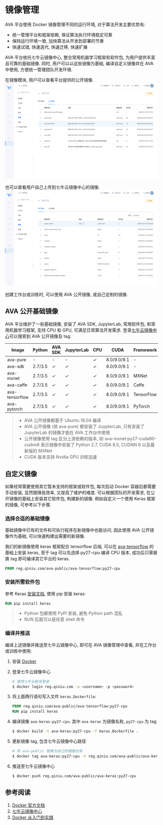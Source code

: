 # 镜像管理

AVA 平台使用 Docker 镜像管理不同的运行环境, 对于算法开发主要优势有:
- 统一管理平台和框架依赖, 保证算法执行环境稳定可靠
- 保持运行环境一致, 加快算法从开发到部署的节奏
- 快速试错, 快速迭代, 快速迁移, 快速扩展

AVA 平台依托七牛云镜像中心, 整合常用机器学习框架和软件包, 为用户提供丰富且可靠的基础镜像. 同时, 用户可以以这些镜像为基础, 编译自定义镜像并在 AVA 中使用, 方便统一管理团队开发环境. 

在镜像模块, 用户可以查看平台提供的公开镜像.
![](/images/ch-05/5.5/public-images.png)

也可以查看用户自己上传到七牛云镜像中心的镜像.
![](/images/ch-05/5.5/private-images.png)

创建工作台或训练时, 可以使用 AVA 公开镜像, 或自己定制的镜像.

## AVA 公开基础镜像

AVA 平台维护了一些基础镜像, 安装了 AVA SDK, JupyterLab, 常用软件包, 和常用机器学习框架, 支持 CPU 和 GPU, 可满足日常算法开发需求. 登录[七牛云镜像中心](https://hub.qiniu.com/portal/namespaces)可以搜索到 AVA 公开镜像及 tag:

| Image          | Python  | AVA SDK | JupyterLab | CPU | CUDA        | Framework  |
| -------------- | ------- | ------- | ---------- | --- | ----------- | ---------- |
| ava-pure       | -       | -       | -          | ✓   | 8.0/9.0/9.1 | -          |
| ava-sdk        | 2.7/3.5 | ✓       | ✓          | ✓   | 8.0/9.0/9.1 | -          |
| ava-mxnet      | 2.7/3.5 | ✓       | ✓          | ✓   | 8.0/9.0/9.1 | MXNet      |
| ava-caffe      | 2.7/3.5 | ✓       | ✓          | ✓   | 8.0/9.0/9.1 | Caffe      |
| ava-tensorflow | 2.7/3.5 | ✓       | ✓          | ✓   | 8.0/9.0/9.1 | TensorFlow |
| ava-pytorch    | 2.7/3.5 | ✓       | ✓          | ✓   | 8.0/9.0/9.1 | PyTorch    |

> * AVA 公开镜像都基于 Ubuntu 16.04 编译
> * AVA 公开镜像 (除 ava-pure) 都安装了 JuypterLab, 只有安装了 JupyterLab 的镜像才能在 AVA 工作台中使用
> * 公开镜像使用 tag 区分上游依赖的版本, 如 ava-mxnet:py27-cuda80-cudnn6 表示镜像中安装了 Python 2.7, CUDA 8.0, CUDNN 6 以及最新版的 MXNet
> * CUDA 版本支持 Nvidia GPU 训练加速

## 自定义镜像

如果经常需要使用其它暂未支持的框架或软件包, 每次启动 Docker 容器后都需要手动安装, 显然既降低效率, 又提高了维护的难度. 可以根据团队的开发需求, 在公开镜像的基础上安装其它软件包, 构建新的镜像. 例如自定义一个使用 Keras 框架的镜像, 可参考以下步骤.

### 选择合适的基础镜像

基础镜像中已有的文件和可执行程序在新镜像中也能访问, 因此使用 AVA 公开镜像作为基础, 可以快速构建出需要的新镜像. 

我们的新镜像使用 keras 框架配合 tensorflow 后端, 可以在 [ava-tensorflow](https://hub.qiniu.com/portal/home/repos/ava-public/ava-tensorflow#repopage=images) 的基础上安装 keras, 至于 tag 可以先选择 py27-cpu 编译 CPU 版本, 成功后只需替换 tag 即可编译其它平台的 keras.

```dockerfile
FROM reg.qiniu.com/ava-public/ava-tensorflow:py27-cpu
```

### 安装所需软件包

参考 Keras [安装文档](https://keras.io/#installation), 使用 pip 安装 keras:
```dockerfile
RUN pip install keras
```

> * Python 包都使用 PyPI 安装, 避免 Python path 混乱
> * RUN 后面可以是任意 shell 命令

### 编译并推送

编译上述镜像并推送至七牛云镜像中心, 即可在 AVA 镜像管理中查看, 并在工作台或训练中使用:

1. 安装 [Docker](https://docs.docker.com/install/)

1. 登录七牛云镜像中心
    ```sh
    # 使用七牛云帐号登录 
    $ docker login reg.qiniu.com -u <username> -p <password>
    ```

1. 将上面两行语句写入文件 `keras.Dockerfile`:
    ```dockerfile
    FROM reg.qiniu.com/ava-public/ava-tensorflow:py27-cpu
    RUN pip install keras
    ```

1. 编译镜像 `ava-keras:py27-cpu`. 其中 `ava-keras` 为镜像名称, `py27-cpu` 为 tag
    ```sh
    $ docker build -t ava-keras:py27-cpu -f keras.Dockerfile .
    ```

1. 更新镜像 tag, 包含七牛云镜像中心路径
    ```sh
    # 将 ava-public 替换为自己的镜像仓库
    $ docker tag ava-keras:py27-cpu -t reg.qiniu.com/ava-public/ava-keras:py27-cpu
    ```

1. 推送至七牛云镜像中心
    ```sh
    $ docker push reg.qiniu.com/ava-public/ava-keras:py27-cpu
    ```

## 参考阅读
1. [Docker 官方文档](https://docs.docker.com/)
2. [七牛云镜像中心](https://kirk-enterprise.github.io/hub-docs/#/)
3. [Docker 从入门到实践](https://yeasy.gitbooks.io/docker_practice/content/)
